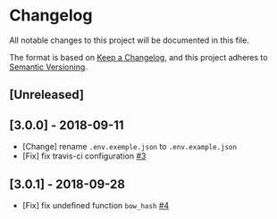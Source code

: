 # Changelog

All notable changes to this project will be documented in this file.

The format is based on [Keep a Changelog](https://keepachangelog.com/en/1.0.0/),
and this project adheres to [Semantic Versioning](https://semver.org/spec/v2.0.0.html).

## [Unreleased]

## [3.0.0] - 2018-09-11

- [Change] rename `.env.exemple.json` to `.env.example.json`
- [Fix] fix travis-ci configuration [#3](https://github.com/bowphp/app/issues/3)

## [3.0.1] - 2018-09-28

- [Fix] fix undefined function `bow_hash` [#4](https://github.com/bowphp/app/issues/4)
